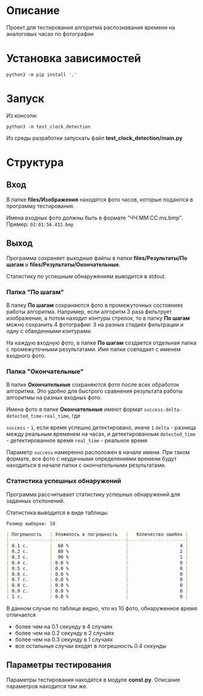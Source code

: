 # Описание

Проект для тестирования алгоритма распознавания времени на аналоговых часах по фотографии

# Установка зависимостей

```commandline
python3 -m pip install '.'
```

# Запуск

Из консоли:

```commandline
python3 -m test_clock_detection
```

Из среды разработки запускать файл **test_clock_detection/__main__.py**


# Структура

## Вход

В папке **files/Изображения** находятся фото часов, которые подаются в программу тестирования.

Имена входных фото должны быть в формате "ЧЧ:ММ:СС.ms.bmp". 
Пример: ``02:01:56.432.bmp``


## Выход

Программа сохраняет выходные файлы в папки **files/Результаты/По шагам** и
**files/Результаты/Окончательные**.

Статистику по успешным обнаружениям выводится в stdout.

### Папка "По шагам"

В папку **По шагам** сохраняются фото в промежуточных состояниях работы алгоритма.
Например, если алгоритм 3 раза фильтрует изображение, а потом находит контуры стрелок, то в папку
**По шагам** можно сохранить 4 фотографии: 3 на разных стадиях фильтрации и одну с обведенными
контурами.

На каждую входную фото, в папке **По шагам** создается отдельная папка с промежуточными
результатами. Имя папки совпадает с именем входного фото.

### Папка "Окончательные"

В папке **Окончательные** сохраняются фото после всех обработок алгоритма. Это удобно для
быстрого сравнения результата работы алгоритмы на разных входных фото.

Имена фото в папке **Окончательные** имеют формат ``success-delta-detected_time-real_time``, где

``success`` - ``1``, если время успешно детектировано, иначе ``1``
``delta`` - разница между реальным временем на часах, и детектированным
``detected_time`` - детектированное время
``real_time`` - реальное время

Параметр ``success`` намеренно расположен в начале имени. При таком формате, все фото с неудачными
определениями времени будут находиться в начале папки с окончательными результатами.

### Статистика успешных обнаружений

Программа рассчитывает статистику успешных обнаружений для заданных отклонений.

Статистика выводится в виде таблицы:

```md
Размер выборки: 10

| Погрешность   | Уложилось в погрешность   |   Количество ошибок |
|---------------|---------------------------|---------------------|
| 0.1 c.        |  60 %                     |                   4 |
| 0.2 c.        |  80 %                     |                   2 |
| 0.3 c.        |  90 %                     |                   1 |
| 0.4 c.        | 0.0 %                     |                   0 |
| 0.5 c.        | 0.0 %                     |                   0 |
| 0.6 c.        | 0.0 %                     |                   0 |
| 0.7 c.        | 0.0 %                     |                   0 |
| 0.8 c.        | 0.0 %                     |                   0 |
| 0.9 c.        | 0.0 %                     |                   0 |
| 1 c.          | 0.0 %                     |                   0 |
```

В данном случае по таблице видно, что из 10 фото, обнаруженное время отличается

- более чем на 0.1 секунду в 4 случаях
- более чем на 0.2 секунду в 2 случаях
- более чем на 0.3 секунду в 1 случаях
- все остальные случаи входят в погрешность 0.4 секунды

## Параметры тестирования

Параметры тестирования находятся в модуле **const.py**. Описание параметров находится там же.
